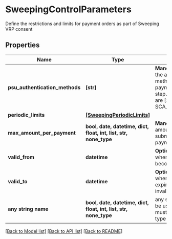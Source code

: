 # SweepingControlParameters

Define the restrictions and limits for payment orders as part of Sweeping VRP consent

## Properties
Name | Type | Description | Notes
------------ | ------------- | ------------- | -------------
**psu_authentication_methods** | **[str]** | __Mandatory__. Defines the authentication method(s) allowed in payment submission step. Allowed values are [SCA_REQUIRED, SCA_NOT_REQUIRED]. | 
**periodic_limits** | [**[SweepingPeriodicLimits]**](SweepingPeriodicLimits.md) |  | 
**max_amount_per_payment** | **bool, date, datetime, dict, float, int, list, str, none_type** | __Mandatory__. Max amount that can be submitted per payment. | 
**valid_from** | **datetime** | __Optional__. Start date when the consent becomes valid. | [optional] 
**valid_to** | **datetime** | __Optional__. End date when the consent expires and becomes invalid. | [optional] 
**any string name** | **bool, date, datetime, dict, float, int, list, str, none_type** | any string name can be used but the value must be the correct type | [optional]

[[Back to Model list]](../README.md#documentation-for-models) [[Back to API list]](../README.md#documentation-for-api-endpoints) [[Back to README]](../README.md)


